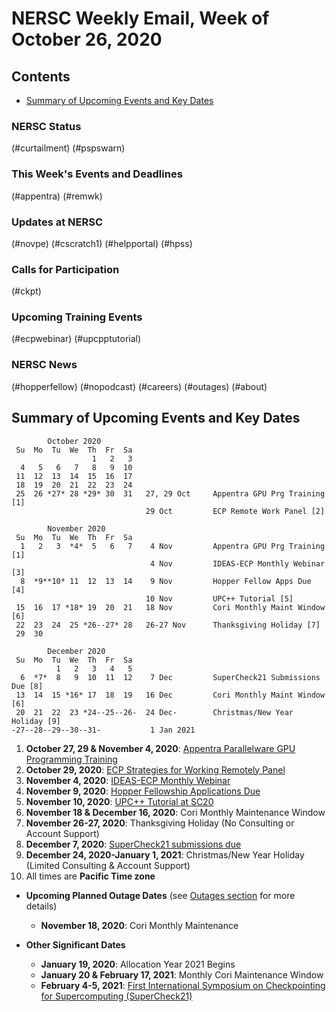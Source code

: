 # NERSC Weekly Email, Week of October 26, 2020 <a name="top"></a> #

## Contents ## 

- [Summary of Upcoming Events and Key Dates](#dates)

### NERSC Status

(#curtailment)
(#pspswarn)

### This Week's Events and Deadlines

(#appentra)
(#remwk)

### Updates at NERSC 

(#novpe)
(#cscratch1)
(#helpportal)
(#hpss)

### Calls for Participation

(#ckpt)

### Upcoming Training Events 

(#ecpwebinar)
(#upcpptutorial)

### NERSC News 

(#hopperfellow)
(#nopodcast)
(#careers)
(#outages)
(#about)

## Summary of Upcoming Events and Key Dates <a name="dates"/></a> ##

            October 2020    
     Su  Mo  Tu  We  Th  Fr  Sa
                      1   2   3    
      4   5   6   7   8   9  10   
     11  12  13  14  15  16  17   
     18  19  20  21  22  23  24   
     25  26 *27* 28 *29* 30  31   27, 29 Oct     Appentra GPU Prg Training [1]
                                  29 Oct         ECP Remote Work Panel [2]

            November 2020   
     Su  Mo  Tu  We  Th  Fr  Sa
      1   2   3  *4*  5   6   7    4 Nov         Appentra GPU Prg Training [1]
                                   4 Nov         IDEAS-ECP Monthly Webinar [3]
      8  *9**10* 11  12  13  14    9 Nov         Hopper Fellow Apps Due [4]
                                  10 Nov         UPC++ Tutorial [5]
     15  16  17 *18* 19  20  21   18 Nov         Cori Monthly Maint Window [6]
     22  23  24  25 *26--27* 28   26-27 Nov      Thanksgiving Holiday [7]
     29  30       

            December 2020   
     Su  Mo  Tu  We  Th  Fr  Sa
              1   2   3   4   5
      6  *7*  8   9  10  11  12    7 Dec         SuperCheck21 Submissions Due [8]
     13  14  15 *16* 17  18  19   16 Dec         Cori Monthly Maint Window [6]
     20  21  22  23 *24--25--26-  24 Dec-        Christmas/New Year Holiday [9]
    -27--28--29--30--31-           1 Jan 2021    

1. **October 27, 29 & November 4, 2020**: [Appentra Parallelware GPU Programming Training](#appentra)
2. **October 29, 2020**: [ECP Strategies for Working Remotely Panel](#remwk)
3. **November 4, 2020**: [IDEAS-ECP Monthly Webinar](#ecpwebinar)
4. **November 9, 2020**: [Hopper Fellowship Applications Due](#hopperfellow)
5. **November 10, 2020**: [UPC++ Tutorial at SC20](#upcpptutorial)
6. **November 18 & December 16, 2020**: Cori Monthly Maintenance Window
7. **November 26-27, 2020**: Thanksgiving Holiday (No Consulting or Account Support)
8. **December 7, 2020**: [SuperCheck21 submissions due](#ckpt)
9. **December 24, 2020-January 1, 2021**: Christmas/New Year Holiday (Limited Consulting & Account Support)
10. All times are **Pacific Time zone**

- **Upcoming Planned Outage Dates** (see [Outages section](#outages) for more 
details)
    - **November 18, 2020**: Cori Monthly Maintenance

- **Other Significant Dates**
    - **January 19, 2020**: Allocation Year 2021 Begins
    - **January 20 & February 17, 2021**: Monthly Cori Maintenance Window
    - **February 4-5, 2021**: [First International Symposium on Checkpointing for Supercomputing (SuperCheck21)](#ckpt)
